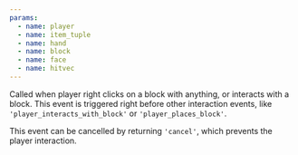 ```yaml
---
params:
  - name: player
  - name: item_tuple
  - name: hand
  - name: block
  - name: face
  - name: hitvec
---
```


Called when player right clicks on a block with anything, or interacts with a
block. This event is triggered right before other interaction events, like
`'player_interacts_with_block'` or `'player_places_block'`.

This event can be cancelled by returning `'cancel'`, which prevents the player
interaction.
